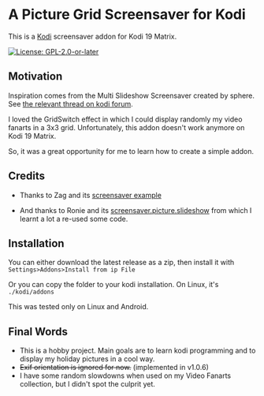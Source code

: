 # A Picture Grid Screensaver for Kodi
This is a [Kodi](http://kodi.tv) screensaver addon for Kodi 19 Matrix.

[![License: GPL-2.0-or-later](https://img.shields.io/badge/License-GPL%20v2+-blue.svg)](LICENSE.md)

## Motivation
Inspiration comes from the Multi Slideshow Screensaver created by sphere. See [the relevant thread on kodi forum](https://forum.kodi.tv/showthread.php?tid=173734).

 I loved the GridSwitch effect in which I could display randomly my video fanarts in a 3x3 grid. Unfortunately, this addon doesn't work anymore on Kodi 19 Matrix.
 
 So, it was a great opportunity for me to learn how to create a simple addon.
 
## Credits
* Thanks to Zag and its [screensaver example](https://github.com/zag2me/script.screensaver.example)

* And thanks to Ronie and its [screensaver.picture.slideshow](https://gitlab.com/ronie/screensaver.picture.slideshow) from which I learnt a lot a re-used some code.

## Installation
You can either download the latest release as a zip, then install it with `Settings>Addons>Install from ip File`

Or you can copy the folder to your kodi installation. On Linux, it's `./kodi/addons`

This was tested only on Linux and Android.

## Final Words
* This is a hobby project. Main goals are to learn kodi programming and to display my holiday pictures in a cool way. 
* ~~Exif orientation is ignored for now.~~ (implemented in v1.0.6)
* I have some random slowdowns when used on my Video Fanarts collection, but I didn't spot the culprit yet.
